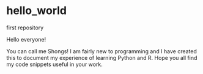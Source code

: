 # hello_world
first repository

Hello everyone!

You can call me Shongs! I am fairly new to programming and I have created this to document my experience of learning Python and R. Hope you all find my code snippets useful in your work. 
